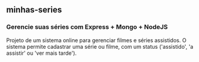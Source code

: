 ## minhas-series

### Gerencie suas séries com Express + Mongo + NodeJS

Projeto de um sistema online para gerenciar filmes e séries assistidos. O sistema permite cadastrar uma série ou filme, com um status ('assistido', 'a assistir' ou 'ver mais tarde').
